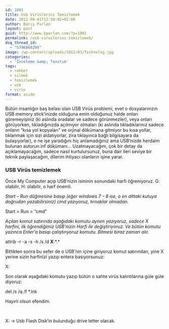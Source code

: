 ```yaml
---
id: 1801
title: Usb Virüslerini Temizlemek
date: 2012-09-01T12:50:02+02:00
author: Barış Parlan
layout: post
guid: http://www.bparlan.com/?p=1801
permalink: /usb-viruslerini-temizlemek/
dsq_thread_id:
  - "5796860208"
image: /wp-content/uploads/2012/03/Technolog.jpg
categories:
  - 'İnceleme &amp; Tanıtım'
tags:
  - rehber
  - silmek
  - temizlemek
  - usb
  - virüs
format: aside
---
```

<div class="ttr_start">
</div>

Bütün insanlığın baş belası olan USB Virüs problemi, evet o dosyalarınızın USB memory stick&#8217;inizde olduğuna emin olduğunuz halde onları göremeyişiniz (ki aslında oradalar ve sadece görünmezler), veya onları görüyorken, tıkladığınızda açılmıyor olmaları (ki aslında tıkladıklarınız sadece onların &#8220;kısa yol kopyaları&#8221; ve orjinal dökümana gitmiyor bu kısa yollar, tıklanmak için sizi aldatıyorlar, zira tıklayınca bağlı bilgisayara da bulaşıyorlar), o ne işe yaradığını hiç anlamadığınız ama USB&#8217;nizde herdaim bulunan autorun.inf dökümanı&#8230; Uzatmayacağım, çok bir detay da açıklamayacağım, sadece nasıl kurtulursunuz, buna dair ileri seviye bir teknik paylaşacağım, dilerim ihtiyacı olanların işine yarar.

### USB Virüs temizlemek

Önce My Computer açıp USB&#8217;nizin isminin sonundaki harfi öğreniyoruz. G: olabilir, H: olabilir, o harf önemli.

_Start &#8211; Run düğmesine basıp (eğer windows 7 &#8211; 8 ise, o en alttaki kutuya doğrudan yazabilirsiniz) cmd yazıyoruz, tırnaklar olmadan._

Start > Run > &#8220;cmd&#8221;

_Açılan komut satırında aşağıdaki komutu aynen yazıyoruz, sadece X harfini, ilk öğrendiğimiz USB&#8217;nizin Harfi ile değiştiriyoruz. Ve bütün komutu yazınca Enter&#8217;a basıp çalıştırıyoruz komutu. Bitmesi biraz zaman alır._

attrib -r -a -s -h /s /d **X**:\*.*

Bittikten sonra bu sefer de o USB&#8217;nin içine giriyoruz komut satırından, yine X yerine sizin harfinizi yazıp entera basıyorsunuz:

X:

Son olarak aşağıdaki komutu yazıp bütün o sahte virüs kalıntılarına güle güle diyoruz:

del /s /q /f *.lnk

Hayırlı olsun efendim.

&nbsp;

X: -> Usb Flash Disk&#8217;in bulunduğu drive letter olacak.

<div class="ttr_end">
</div>